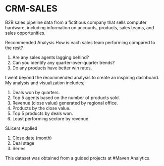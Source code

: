 # CRM-SALES
B2B sales pipeline data from a fictitious company that sells computer hardware, including information on accounts, products, sales teams, and sales opportunities.

Recommended Analysis
How is each sales team performing compared to the rest?
1. Are any sales agents lagging behind?
2. Can you identify any quarter-over-quarter trends?
3. Do any products have better win rates.

I went beyond the recommended analysis to create an inspiring dashboard. 
My analysis and visualization includes;
1. Deals won by quarters.
2. Top 5 agents based on the number of products sold.
3. Revenue (close value) generated by regional office.
4. Products by the close value. 
5. Top 5 products by deals won.
6. Least performing sectore by revenue.

SLicers Applied
1. Close date (month)
2. Deal stage
3. Series

This dataset was obtained from a guided projects at #Maven Analytics.
